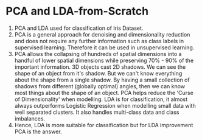# PCA and LDA-from-Scratch
1. PCA and LDA used for classification of Iris Dataset.
2. PCA is a general approach for denoising and dimensionality reduction and does not require any further information such as class labels in supervised learning. Therefore it can be used in unsupervised learning.
3. PCA allows the collapsing of hundreds of spatial dimensions into a handful of lower spatial dimensions while preserving 70% - 90% of the important information. 3D objects cast 2D shadows. We can see the shape of an object from it's shadow. But we can't know everything about the shape from a single shadow. By having a small collection of shadows from different (globally optimal) angles, then we can know most things about the shape of an object. PCA helps reduce the 'Curse of Dimensionality' when modelling. LDA is for classification, it almost always outperforms Logistic Regression when modelling small data with well separated clusters. It also handles multi-class data and class imbalances.
4. Hence, LDA is more suitable for classification but for LDA improvement PCA is the answer. 
